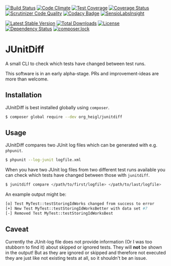 [![Build Status](https://travis-ci.org/heiglandreas/JUnitDiff.svg?branch=master)](https://travis-ci.org/heiglandreas/JUnitDiff)
[![Code Climate](https://codeclimate.com/github/heiglandreas/JUnitDiff/badges/gpa.svg)](https://codeclimate.com/github/heiglandreas/JUnitDiff)
[![Test Coverage](https://codeclimate.com/github/heiglandreas/JUnitDiff/badges/coverage.svg)](https://codeclimate.com/github/heiglandreas/JUnitDiff/coverage)
[![Coverage Status](https://coveralls.io/repos/github/heiglandreas/JUnitDiff/badge.svg?branch=master)](https://coveralls.io/github/heiglandreas/JUnitDiff?branch=master)
[![Scrutinizer Code Quality](https://scrutinizer-ci.com/g/heiglandreas/JUnitDiff/badges/quality-score.png?b=master)](https://scrutinizer-ci.com/g/heiglandreas/JUnitDiff/?branch=master)
[![Codacy Badge](https://api.codacy.com/project/badge/Grade/1a2e1db4315f42efb79056e3f6c6bcbb)](https://www.codacy.com/app/github_70/JUnitDiff?utm_source=github.com&amp;utm_medium=referral&amp;utm_content=heiglandreas/JUnitDiff&amp;utm_campaign=Badge_Grade)
[![SensioLabsInsight](https://insight.sensiolabs.com/projects/46c6fa0c-fcfd-468f-82e1-2c23256e1cd6/mini.png)](https://insight.sensiolabs.com/projects/46c6fa0c-fcfd-468f-82e1-2c23256e1cd6)

[![Latest Stable Version](https://poser.pugx.org/org_heigl/junitdiff/v/stable)](https://packagist.org/packages/org_heigl/junitdiff)
[![Total Downloads](https://poser.pugx.org/org_heigl/junitdiff/downloads)](https://packagist.org/packages/org_heigl/junitdiff)
[![License](https://poser.pugx.org/org_heigl/junitdiff/license)](https://packagist.org/packages/org_heigl/junitdiff)
[![Dependency Status](https://www.versioneye.com/user/projects/5766582207354000415185ba/badge.svg?style=flat)](https://www.versioneye.com/user/projects/5766582207354000415185ba)
[![composer.lock](https://poser.pugx.org/org_heigl/junitdiff/composerlock)](https://packagist.org/packages/org_heigl/junitdiff)

# JUnitDiff

A small CLI to check which tests have changed between test runs.

This software is in an early alpha-stage. PRs and improvement-ideas are more than welcome.

## Installation

JUnitDiff is best installed globally using `composer`.

```bash
$ composer global require --dev org_heigl/junitdiff
```

## Usage

JUnitDiff compares two JUnit log files which can be generated with e.g. `phpunit`.

```bash
$ phpunit --log-junit logfile.xml
```

When you have two JUnit log files from two different test runs available you can check which tests have changed between those with `junitdiff`.

```bash
$ junitdiff compare </path/to/first/logfile> </path/to/last/logfile>
```

An example output might be:

```bash
[o] Test MyTest::testStoringIdWorks changed from success to error
[+] New Test MyTest::testStoringIdWorksBetter with data set #7
[-] Removed Test MyTest::testStoringIdWorksBest
```

## Caveat

Currently the JUnit-log file does not provide information (Or I was too stubborn to find it)
about skipped or ignored tests. They will **not** be shown in the output! But as they are
ignored or skipped and therefore not executed they are just like not existing tests at
all, so it shouldn't be an issue.
